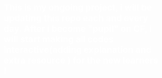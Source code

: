 <h1> 
<font color="white"> 
    This is my ongoing project, i will be updating this repo each and every day. 
After i become "pupil" on CF, i will start making all codes interactive(adding explanation and extra resource ) for the new learners ! 
  </font>
</h1>
